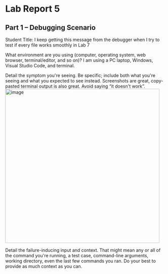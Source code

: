 # Lab Report 5
## Part 1 – Debugging Scenario
Student
Title: I keep getting this message from the debugger when I try to test if every file works smoothly in Lab 7 

What environment are you using (computer, operating system, web browser, terminal/editor, and so on)?
I am using a PC laptop, Windows, Visual Studio Code, and terminal.



Detail the symptom you're seeing. Be specific; include both what you're seeing and what you expected to see instead. Screenshots are great, copy-pasted terminal output is also great. Avoid saying “it doesn't work”.
<img width="487" alt="image" src="https://github.com/ThomDong/cse15l-lab-reports/assets/130010181/79f73d70-5637-41eb-aa3e-4075b6303150">



Detail the failure-inducing input and context. That might mean any or all of the command you're running, a test case, command-line arguments, working directory, even the last few commands you ran. Do your best to provide as much context as you can.





